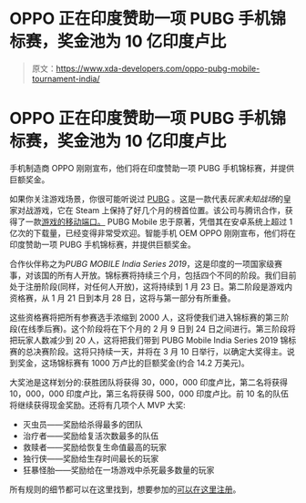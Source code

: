 # OPPO 正在印度赞助一项 PUBG 手机锦标赛，奖金池为 10 亿印度卢比

> 原文：<https://www.xda-developers.com/oppo-pubg-mobile-tournament-india/>

# OPPO 正在印度赞助一项 PUBG 手机锦标赛，奖金池为 10 亿印度卢比

手机制造商 OPPO 刚刚宣布，他们将在印度赞助一项 PUBG 手机锦标赛，并提供巨额奖金。

如果你关注游戏场景，你很可能听说过 [PUBG](https://www.xda-developers.com/leaked-patch-notes-pubg-mobile-0-10-vikendi/) 。这是一款代表*玩家未知战场*的皇家对战游戏，它在 Steam 上保持了好几个月的榜首位置。该公司与腾讯合作，获得了一款[游戏的移动端口。](https://www.xda-developers.com/pubg-mobile-season-4-hardcore-mode/) PUBG Mobile 忠于原著，凭借其在安卓系统上超过 1 亿次的下载量，已经变得非常受欢迎。智能手机 OEM OPPO 刚刚宣布，他们将在印度赞助一项 PUBG 手机锦标赛，并提供巨额奖金。

合作伙伴称之为*PUBG MOBILE India Series 2019*，这是印度的一项国家级赛事，对该国的所有人开放。锦标赛将持续三个月，包括四个不同的阶段。我们目前处于注册阶段(同样，对任何人开放)，这将持续到 1 月 23 日。第二阶段是游戏内资格赛，从 1 月 21 日到本月 28 日，这将与第一部分有所重叠。

这些资格赛将把所有参赛选手浓缩到 2000 人，这将使我们进入锦标赛的第三阶段(在线季后赛)。这个阶段将在下个月的 2 月 9 日到 24 日之间进行。第三阶段将把玩家人数减少到 20 人，这将把我们带到 PUBG Mobile India Series 2019 锦标赛的总决赛阶段。这将只持续一天，并将在 3 月 10 日举行，以确定大奖得主。说到奖金，这场锦标赛有 1000 万卢比的巨额奖金(约合 14.2 万美元)。

大奖池是这样划分的:获胜团队将获得 30，000，000 印度卢比，第二名将获得 10，000，000 印度卢比，第三名将获得 500，000 印度卢比。前 10 名的队伍将继续获得现金奖励。还将有几项个人 MVP 大奖:

*   灭虫员——奖励给杀得最多的团队
*   治疗者——奖励给复活次数最多的队伍
*   救赎者——奖励给恢复生命值最高的玩家
*   独行侠——奖励给生存时间最长的玩家
*   狂暴怪胎——奖励给在一场游戏中杀死最多数量的玩家

所有规则的细节都可以在这里找到，想要参加的[可以在这里注册](http://pubgmobile.in/)。